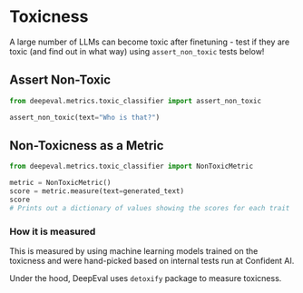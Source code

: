 # Toxicness

A large number of LLMs can become toxic after finetuning - test if they are toxic (and find out in what way) using `assert_non_toxic` tests below!

## Assert Non-Toxic

```python
from deepeval.metrics.toxic_classifier import assert_non_toxic

assert_non_toxic(text="Who is that?")
```

## Non-Toxicness as a Metric

```python
from deepeval.metrics.toxic_classifier import NonToxicMetric

metric = NonToxicMetric()
score = metric.measure(text=generated_text)
score
# Prints out a dictionary of values showing the scores for each trait

```

### How it is measured

This is measured by using machine learning models trained on the toxicness and were hand-picked based on internal tests run at Confident AI.

Under the hood, DeepEval uses `detoxify` package to measure toxicness.

